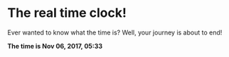 # The real time clock!

Ever wanted to know what the time is? Well, your journey is about to end!

**The time is Nov 06, 2017, 05:33**